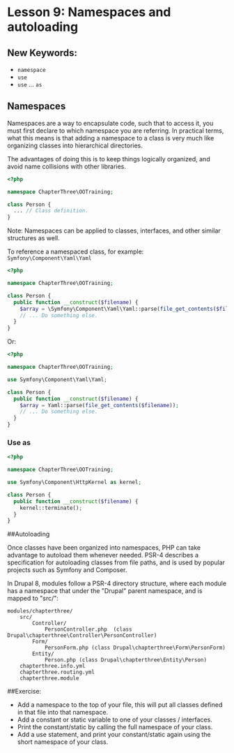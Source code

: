 # Lesson 9: Namespaces and autoloading

## New Keywords:
 - `namespace`
 - `use`
 - `use` ... `as`

## Namespaces

Namespaces are a way to encapsulate code, such that to access it, you must first declare to which namespace you are
referring. In practical terms, what this means is that adding a namespace to a class is very much like organizing
classes into hierarchical directories.

The advantages of doing this is to keep things logically organized, and avoid name collisions with other libraries.


```php
<?php

namespace ChapterThree\OOTraining;

class Person {
  ... // Class definition.
}
```

Note: Namespaces can be applied to classes, interfaces, and other similar structures as well.

To reference a namespaced class, for example:
`Symfony\Component\Yaml\Yaml`

```php
<?php

namespace ChapterThree\OOTraining;

class Person {
  public function __construct($filename) {
    $array = \Symfony\Component\Yaml\Yaml::parse(file_get_contents($filename));
    // ... Do something else.
  }
}
```

Or:

```php
<?php

namespace ChapterThree\OOTraining;

use Symfony\Component\Yaml\Yaml;

class Person {
  public function __construct($filename) {
    $array = Yaml::parse(file_get_contents($filename));
    // ... Do something else.
  }
}
```
### Use as

```php
<?php

namespace ChapterThree\OOTraining;

use Symfony\Component\HttpKernel as kernel;

class Person {
  public function __construct($filename) {
    kernel::terminate();
  }
}
```
##Autoloading

Once classes have been organized into namespaces, PHP can take advantage to autoload them whenever needed.
PSR-4 describes a specification for autoloading classes from file paths, and is used by popular projects such as
Symfony and Composer.

In Drupal 8, modules follow a PSR-4 directory structure, where each module has a namespace that under the
"Drupal" parent namespace, and is mapped to "src/":

```
modules/chapterthree/
    src/
        Controller/
            PersonController.php  (class Drupal\chapterthree\Controller\PersonController)
        Form/
            PersonForm.php (class Drupal\chapterthree\Form\PersonForm)
        Entity/
            Person.php (class Drupal\chapterthree\Entity\Person)
    chapterthree.info.yml
    chapterthree.routing.yml
    chapterthree.module
```


##Exercise:

- Add a namespace to the top of your file, this will put all classes defined in that file into that namespace.
- Add a constant or static variable to one of your classes / interfaces.
- Print the constant/static by calling the full namespace of your class.
- Add a use statement, and print your constant/static again using the short namespace of your class.
